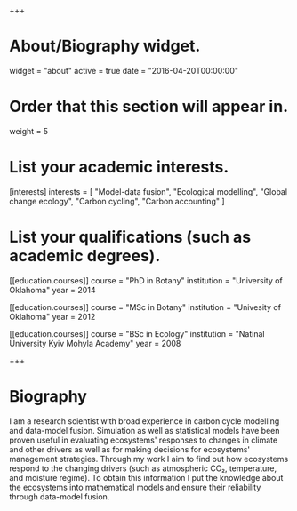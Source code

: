 +++
# About/Biography widget.
widget = "about"
active = true
date = "2016-04-20T00:00:00"

# Order that this section will appear in.
weight = 5

# List your academic interests.
[interests]
  interests = [
    "Model-data fusion",
    "Ecological modelling",
    "Global change ecology",
    "Carbon cycling",
    "Carbon accounting"
  ]

# List your qualifications (such as academic degrees).
[[education.courses]]
  course = "PhD in Botany"
  institution = "University of Oklahoma"
  year = 2014

[[education.courses]]
  course = "MSc in Botany"
  institution = "Univesity of Oklahoma"
  year = 2012

[[education.courses]]
  course = "BSc in Ecology"
  institution = "Natinal University Kyiv Mohyla Academy"
  year = 2008
 
+++

# Biography

I am a research scientist with broad experience in carbon cycle modelling and data-model fusion. Simulation as well as statistical models have been proven useful in evaluating ecosystems' responses to changes in climate and other drivers as well as for making decisions for ecosystems' management strategies. Through my work I aim to find out how ecosystems respond to the changing drivers (such as atmospheric CO₂, temperature, and moisture regime). To obtain this information I put the knowledge about the ecosystems into mathematical models and ensure their reliability through data-model fusion. 
